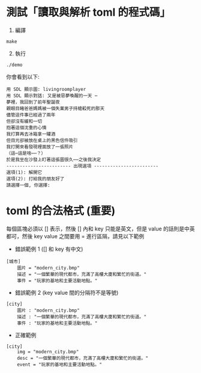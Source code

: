 # 測試「讀取與解析 toml 的程式碼」
1. 編譯
```
make
```
2. 執行
```
./demo
```
你會看到以下:
```
用 SDL 顯示圖: livingroomplayer
用 SDL 顯示對話: 又是被惡夢喚醒的一天 ⋯
夢裡，我回到了前年聖誕夜
親眼目睹爸爸媽媽被一個失業男子持槍殺死的那天
儘管這件事已經過了兩年
但卻沒有緩和一切
抱著這個沈重的心情
我打算再去冰箱拿一罐酒
但目光卻被放在桌上的黑色信件吸引
我打開來看發現裡面放了一張照片
（這⋯這是啥⋯⋯？）
於是我坐在沙發上盯著這張圖很久⋯⋯之後我決定
------------------------ 出現選項 ------------------------
選項(1): 解開它
選項(2): 打給我的朋友好了
請選擇一個, 你選擇: 
```

# toml 的合法格式 (重要)
每個區塊必須以 [] 表示，然後 [] 內和 key 只能是英文，但是 value 的話則是中英都可，然後 key value 之間要用 = 進行區隔，請見以下範例
- 錯誤範例 1 ([] 和 key 有中文)
```
[城市]
    圖片 = "modern_city.bmp"
    描述 = "一個繁華的現代都市，充滿了高樓大廈和繁忙的街道。"
    事件 = "玩家的基地和主要活動地點。"
```
  
- 錯誤範例 2 (key value 間的分隔符不是等號)
```
[city]
    圖片 : "modern_city.bmp"
    描述 : "一個繁華的現代都市，充滿了高樓大廈和繁忙的街道。"
    事件 : "玩家的基地和主要活動地點。"
```
- 正確範例
```
[city]
    img = "modern_city.bmp"
    desc = "一個繁華的現代都市，充滿了高樓大廈和繁忙的街道。"
    event = "玩家的基地和主要活動地點。"
```
  
